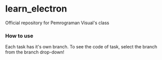 # learn_electron
Official repository for Pemrograman Visual's class

### How to use
Each task has it's own branch. To see the code of task, select the branch from the branch drop-down!

